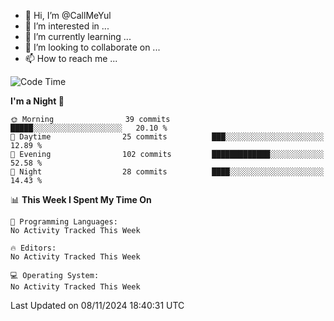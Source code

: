 - 👋 Hi, I’m @CallMeYul
- 👀 I’m interested in ...
- 🌱 I’m currently learning ...
- 💞️ I’m looking to collaborate on ...
- 📫 How to reach me ...

<!---
CallMeYul/CallMeYul is a ✨ special ✨ repository because its `README.md` (this file) appears on your GitHub profile.
You can click the Preview link to take a look at your changes.
--->

<!--START_SECTION:waka-->
![Code Time](http://img.shields.io/badge/Code%20Time-43%20hrs%207%20mins-blue)

**I'm a Night 🦉** 

```text
🌞 Morning                39 commits          █████░░░░░░░░░░░░░░░░░░░░   20.10 % 
🌆 Daytime                25 commits          ███░░░░░░░░░░░░░░░░░░░░░░   12.89 % 
🌃 Evening                102 commits         █████████████░░░░░░░░░░░░   52.58 % 
🌙 Night                  28 commits          ████░░░░░░░░░░░░░░░░░░░░░   14.43 % 
```


📊 **This Week I Spent My Time On** 

```text
💬 Programming Languages: 
No Activity Tracked This Week

🔥 Editors: 
No Activity Tracked This Week

💻 Operating System: 
No Activity Tracked This Week
```


 Last Updated on 08/11/2024 18:40:31 UTC
<!--END_SECTION:waka-->
